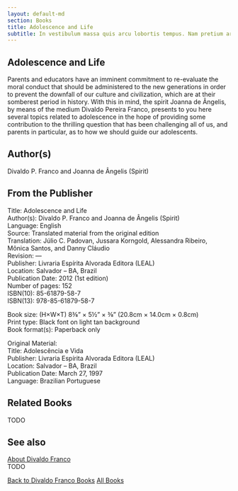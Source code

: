 ```yaml
---
layout: default-md
section: Books
title: Adolescence and Life
subtitle: In vestibulum massa quis arcu lobortis tempus. Nam pretium arcu in odio vulputate luctus.
---
```


## Adolescence and Life

Parents and educators have an imminent commitment to re-evaluate the moral conduct that should be administered to the new generations in order to prevent the downfall of our culture and civilization, which are at their somberest period in history. With this in mind, the spirit Joanna de Ângelis, by means of the medium Divaldo Pereira Franco, presents to you here several topics related to adolescence in the hope of providing some contribution to the thrilling question that has been challenging all of us, and parents in particular, as to how we should guide our adolescents.

## Author(s)
Divaldo P. Franco and Joanna de Ângelis (Spirit)

## From the Publisher
Title: 	Adolescence and Life  
Author(s): 	Divaldo P. Franco and Joanna de Ângelis (Spirit)  
Language: 	English  
Source: 	Translated material from the original edition  
Translation: 	Júlio C. Padovan, Jussara Korngold, Alessandra Ribeiro, Mônica Santos,   and Danny Cláudio  
Revision: 	—  
Publisher: 	Livraria Espírita Alvorada Editora (LEAL)  
Location: 	Salvador – BA, Brazil  
Publication Date: 	2012 (1st edition)  
Number of pages: 	152  
ISBN(10): 	85-61879-58-7  
ISBN(13): 	978-85-61879-58-7  
  
Book size: (H×W×T) 	8⅜” × 5½” × ⅜” (20.8cm × 14.0cm × 0.8cm)  
Print type: 	Black font on light tan background  
Book format(s): 	Paperback only  
  
Original Material: 	  
Title: 	Adolescência e Vida  
Publisher: 	Livraria Espírita Alvorada Editora (LEAL)  
Location: 	Salvador – BA, Brazil  
Publication Date: 	March 27, 1997  
Language: 	Brazilian Portuguese  


## Related Books
TODO

## See also
[About Divaldo Franco](/profile/divaldo-franco)  
TODO


<a href="/books/divaldo-franco" class="button">Back to Divaldo Franco Books</a>
<a href="/books" class="button">All Books</a>

